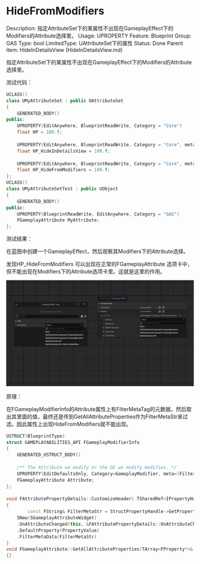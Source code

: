 # HideFromModifiers

Description: 指定AttributeSet下的某属性不出现在GameplayEffect下的Modifiers的Attribute选择里。
Usage: UPROPERTY
Feature: Blueprint
Group: GAS
Type: bool
LimitedType: UAttributeSet下的属性
Status: Done
Parent item: HideInDetailsView (HideInDetailsView.md)

指定AttributeSet下的某属性不出现在GameplayEffect下的Modifiers的Attribute选择里。

测试代码：

```cpp
UCLASS()
class UMyAttributeSet : public UAttributeSet
{
	GENERATED_BODY()
public:
	UPROPERTY(EditAnywhere, BlueprintReadWrite, Category = "Core")
	float HP = 100.f;

	UPROPERTY(EditAnywhere, BlueprintReadWrite, Category = "Core", meta = (HideInDetailsView))
	float HP_HideInDetailsView = 100.f;

	UPROPERTY(EditAnywhere, BlueprintReadWrite, Category = "Core", meta = (HideFromModifiers))
	float HP_HideFromModifiers = 100.f;
};
UCLASS()
class UMyAttributeSetTest : public UObject
{
	GENERATED_BODY()
public:
	UPROPERTY(BlueprintReadWrite, EditAnywhere, Category = "GAS")
	FGameplayAttribute MyAttribute;
};
```

测试结果：

在蓝图中创建一个GameplayEffect，然后观察其Modifiers下的Attribute选择。

发现HP_HideFromModifiers 可以出现在正常的FGameplayAttribute 选项卡中，但不能出现在Modifiers下的Attribute选项卡里。这就是这里的作用。

![Untitled](HideFromModifiers/Untitled.png)

原理：

在FGameplayModifierInfo的Attribute属性上有FilterMetaTag的元数据，然后取出其里面的值，最终还是传到GetAllAttributeProperties作为FilterMetaStr来过滤。因此属性上出现HideFromModifiers就不能出现。

```cpp
USTRUCT(BlueprintType)
struct GAMEPLAYABILITIES_API FGameplayModifierInfo
{
	GENERATED_USTRUCT_BODY()
	
	/** The Attribute we modify or the GE we modify modifies. */
	UPROPERTY(EditDefaultsOnly, Category=GameplayModifier, meta=(FilterMetaTag="HideFromModifiers"))
	FGameplayAttribute Attribute;
};

void FAttributePropertyDetails::CustomizeHeader( TSharedRef<IPropertyHandle> StructPropertyHandle, class FDetailWidgetRow& HeaderRow, IPropertyTypeCustomizationUtils& StructCustomizationUtils )
{
		const FString& FilterMetaStr = StructPropertyHandle->GetProperty()->GetMetaData(TEXT("FilterMetaTag"));
	SNew(SGameplayAttributeWidget)
	.OnAttributeChanged(this, &FAttributePropertyDetails::OnAttributeChanged)
	.DefaultProperty(PropertyValue)
	.FilterMetaData(FilterMetaStr)
}
void FGameplayAttribute::GetAllAttributeProperties(TArray<FProperty*>& OutProperties, FString FilterMetaStr, bool UseEditorOnlyData)
{}
```